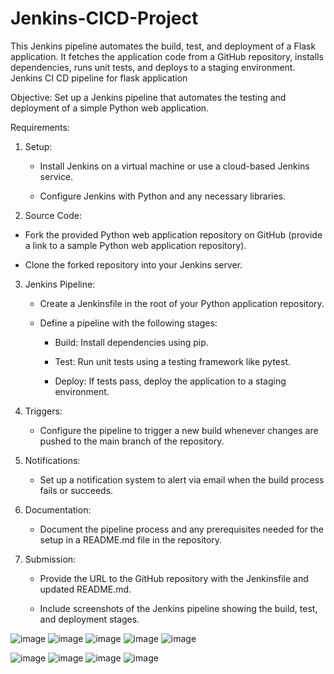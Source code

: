 # Jenkins-CICD-Project

This Jenkins pipeline automates the build, test, and deployment of a Flask application. It fetches the application code from a GitHub repository, installs dependencies, runs unit tests, and deploys to a staging environment.
Jenkins CI CD pipeline for flask application

Objective:
Set up a Jenkins pipeline that automates the testing and deployment of a simple Python web application.


Requirements:


1. Setup:

   - Install Jenkins on a virtual machine or use a cloud-based Jenkins service.

   - Configure Jenkins with Python and any necessary libraries.


2. Source Code:

  - Fork the provided Python web application repository on GitHub (provide a link to a sample Python web application repository).

  - Clone the forked repository into your Jenkins server.


3. Jenkins Pipeline:

   - Create a Jenkinsfile in the root of your Python application repository.

   - Define a pipeline with the following stages:

     - Build: Install dependencies using pip.

     - Test: Run unit tests using a testing framework like pytest.

     - Deploy: If tests pass, deploy the application to a staging environment.


4. Triggers:

   - Configure the pipeline to trigger a new build whenever changes are pushed to the main branch of the repository.


5. Notifications:

   - Set up a notification system to alert via email when the build process fails or succeeds.


6. Documentation:

   - Document the pipeline process and any prerequisites needed for the setup in a README.md file in the repository.


7. Submission:

   - Provide the URL to the GitHub repository with the Jenkinsfile and updated README.md.

   - Include screenshots of the Jenkins pipeline showing the build, test, and deployment stages.

![image](https://github.com/SwapnashreeTripathy/Jenkins-CICD-Project/assets/139486876/f615d054-87f4-443b-a5dc-bc4678262d75)
![image](https://github.com/SwapnashreeTripathy/Jenkins-CICD-Project/assets/139486876/dc99249c-ab6d-48ec-bb21-2b50f88e5e4f)
![image](https://github.com/SwapnashreeTripathy/Jenkins-CICD-Project/assets/139486876/223ba2a2-01f8-405e-8fb6-cdf6c308bcd0)
![image](https://github.com/SwapnashreeTripathy/Jenkins-CICD-Project/assets/139486876/9f0aec3a-3835-484c-842a-4213bfd417ac)
![image](https://github.com/SwapnashreeTripathy/Jenkins-CICD-Project/assets/139486876/63f60261-0889-44a0-b1cb-4a645c7392b5)

![image](https://github.com/SwapnashreeTripathy/Jenkins-CICD-Project/assets/139486876/d9a35e5e-173d-4e22-a96a-fb690f5608d0)
![image](https://github.com/SwapnashreeTripathy/Jenkins-CICD-Project/assets/139486876/c0f50fed-837c-4e21-ac12-3dfd35728274)
![image](https://github.com/SwapnashreeTripathy/Jenkins-CICD-Project/assets/139486876/d5c71751-641f-4c85-a6ed-7b9d3ebc80ca)
![image](https://github.com/SwapnashreeTripathy/Jenkins-CICD-Project/assets/139486876/7607694c-c8a5-45e1-a6d1-5159ab1df6a0)






